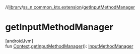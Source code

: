 //[library](../../index.md)/[ss_n.common_ktx.extension](index.md)/[getInputMethodManager](get-input-method-manager.md)

# getInputMethodManager

[androidJvm]\
fun [Context](https://developer.android.com/reference/kotlin/android/content/Context.html).[getInputMethodManager](get-input-method-manager.md)(): [InputMethodManager](https://developer.android.com/reference/kotlin/android/view/inputmethod/InputMethodManager.html)
